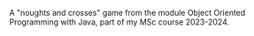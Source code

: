 A "noughts and crosses" game from the module Object Oriented Programming with Java, part of my MSc course 2023-2024.
